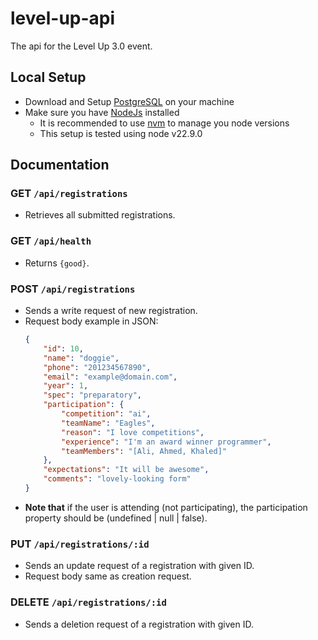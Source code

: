 # level-up-api
The api for the Level Up 3.0 event.


## Local Setup
- Download and Setup [PostgreSQL](https://www.postgresql.org/download/) on your machine
- Make sure you have [NodeJs](https://nodejs.org/en/download/package-manager) installed
    - It is recommended to use [nvm](https://github.com/nvm-sh/nvm) to manage you node versions
    - This setup is tested using node v22.9.0

## Documentation

### **GET** `/api/registrations`
- Retrieves all submitted registrations.

### **GET** `/api/health`
- Returns `{good}`.

### **POST** `/api/registrations`
- Sends a write request of new registration.
- Request body example in JSON:
    ```json
    {
        "id": 10,
        "name": "doggie",
        "phone": "201234567890",
        "email": "example@domain.com",
        "year": 1,
        "spec": "preparatory",
        "participation": {
            "competition": "ai",
            "teamName": "Eagles",
            "reason": "I love competitions",
            "experience": "I'm an award winner programmer",
            "teamMembers": "[Ali, Ahmed, Khaled]"
        },
        "expectations": "It will be awesome",
        "comments": "lovely-looking form"
    }
    ```
- **Note that** if the user is attending (not participating), the participation property should be (undefined | null | false).

### **PUT** `/api/registrations/:id`
- Sends an update request of a registration with given ID.
- Request body same as creation request.

### **DELETE** `/api/registrations/:id`
- Sends a deletion request of a registration with given ID.